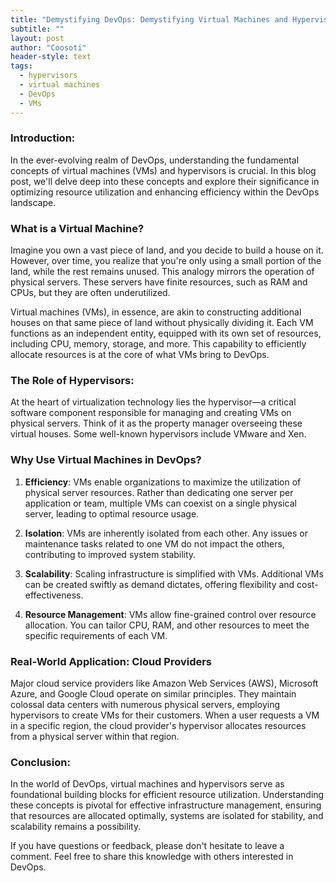 ```yaml
---
title: "Demystifying DevOps: Demystifying Virtual Machines and Hypervisors in DevOps"
subtitle: ""
layout: post
author: "Coosoti"
header-style: text
tags:
  - hypervisors
  - virtual machines
  - DevOps
  - VMs
---
```

### Introduction:

In the ever-evolving realm of DevOps, understanding the fundamental concepts of virtual machines (VMs) and hypervisors is crucial. In this blog post, we'll delve deep into these concepts and explore their significance in optimizing resource utilization and enhancing efficiency within the DevOps landscape.

### What is a Virtual Machine?

Imagine you own a vast piece of land, and you decide to build a house on it. However, over time, you realize that you're only using a small portion of the land, while the rest remains unused. This analogy mirrors the operation of physical servers. These servers have finite resources, such as RAM and CPUs, but they are often underutilized.

Virtual machines (VMs), in essence, are akin to constructing additional houses on that same piece of land without physically dividing it. Each VM functions as an independent entity, equipped with its own set of resources, including CPU, memory, storage, and more. This capability to efficiently allocate resources is at the core of what VMs bring to DevOps.

### The Role of Hypervisors:

At the heart of virtualization technology lies the hypervisor—a critical software component responsible for managing and creating VMs on physical servers. Think of it as the property manager overseeing these virtual houses. Some well-known hypervisors include VMware and Xen.

### Why Use Virtual Machines in DevOps?

1. **Efficiency**: VMs enable organizations to maximize the utilization of physical server resources. Rather than dedicating one server per application or team, multiple VMs can coexist on a single physical server, leading to optimal resource usage.

2. **Isolation**: VMs are inherently isolated from each other. Any issues or maintenance tasks related to one VM do not impact the others, contributing to improved system stability.

3. **Scalability**: Scaling infrastructure is simplified with VMs. Additional VMs can be created swiftly as demand dictates, offering flexibility and cost-effectiveness.

4. **Resource Management**: VMs allow fine-grained control over resource allocation. You can tailor CPU, RAM, and other resources to meet the specific requirements of each VM.

### Real-World Application: Cloud Providers

Major cloud service providers like Amazon Web Services (AWS), Microsoft Azure, and Google Cloud operate on similar principles. They maintain colossal data centers with numerous physical servers, employing hypervisors to create VMs for their customers. When a user requests a VM in a specific region, the cloud provider's hypervisor allocates resources from a physical server within that region.

### Conclusion:

In the world of DevOps, virtual machines and hypervisors serve as foundational building blocks for efficient resource utilization. Understanding these concepts is pivotal for effective infrastructure management, ensuring that resources are allocated optimally, systems are isolated for stability, and scalability remains a possibility.

If you have questions or feedback, please don't hesitate to leave a comment. Feel free to share this knowledge with others interested in DevOps.
